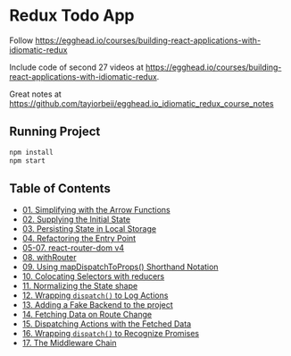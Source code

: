 # Redux Todo App

Follow <https://egghead.io/courses/building-react-applications-with-idiomatic-redux>

Include code of second 27 videos at <https://egghead.io/courses/building-react-applications-with-idiomatic-redux>.

Great notes at <https://github.com/tayiorbeii/egghead.io_idiomatic_redux_course_notes>

## Running Project

```bash
npm install
npm start
```

## Table of Contents

- [01. Simplifying with the Arrow Functions](./docs/01_arrow_func.md)
- [02. Supplying the Initial State](./docs/02_initial_state.md)
- [03. Persisting State in Local Storage](./docs/03_persisting_state_in_local_storage.md)
- [04. Refactoring the Entry Point](./docs/04_refactoring_entry_point.md)
- [05-07. react-router-dom v4](./docs/05-07_react-router-dom.md)
- [08. withRouter](./docs/08_withRouter.md)
- [09. Using mapDispatchToProps() Shorthand Notation](./docs/09_mapDispatchToProps_shorthand.md)
- [10. Colocating Selectors with reducers](./docs/10_selectors.md)
- [11. Normalizing the State shape](./docs/11_normalize_state_shape.md)
- [12. Wrapping `dispatch()` to Log Actions](./docs/12_logger.md)
- [13. Adding a Fake Backend to the project](./docs/13_fake_backend.md)
- [14. Fetching Data on Route Change](./docs/14_fetching_data_on_route_change.md)
- [15. Dispatching Actions with the Fetched Data](./docs/15_dispatching_actions_when_fetching.md)
- [16. Wrapping `dispatch()` to Recognize Promises](./docs/16_wrapping_dispatch_to_recognize_promises.md)
- [17. The Middleware Chain](./docs/17_middleware_chain.md)